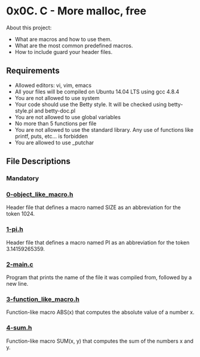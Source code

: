 # 0x0C. C - More malloc, free

About this project:

- What are macros and how to use them.
- What are the most common predefined macros.
- How to include guard your header files.

## Requirements

- Allowed editors: vi, vim, emacs
- All your files will be compiled on Ubuntu 14.04 LTS using gcc 4.8.4
- You are not allowed to use system
- Your code should use the Betty style. It will be checked using betty-style.pl and betty-doc.pl
- You are not allowed to use global variables
- No more than 5 functions per file
- You are not allowed to use the standard library. Any use of functions like printf, puts, etc… is forbidden
- You are allowed to use _putchar

## File Descriptions

### Mandatory

### [0-object_like_macro.h](https://github.com/Valentinaga1/holbertonschool-low_level_programming/blob/master/0x0D-preprocessor/0-object_like_macro.h "0-object_like_macro.h")
Header file that defines a macro named SIZE as an abbreviation for the token 1024.

### [1-pi.h](https://github.com/Valentinaga1/holbertonschool-low_level_programming/blob/master/0x0D-preprocessor/1-pi.h  "1-pi.h")
Header file that defines a macro named PI as an abbreviation for the token 3.14159265359.

### [2-main.c](https://github.com/Valentinaga1/holbertonschool-low_level_programming/blob/master/0x0D-preprocessor/2-main.c "2-main.c")
Program that prints the name of the file it was compiled from, followed by a new line.

### [3-function_like_macro.h](https://github.com/Valentinaga1/holbertonschool-low_level_programming/blob/master/0x0D-preprocessor/3-function_like_macro.h "3-function_like_macro.h")
Function-like macro ABS(x) that computes the absolute value of a number x.

### [4-sum.h](https://github.com/Valentinaga1/holbertonschool-low_level_programming/blob/master/0x0D-preprocessor/4-sum.h "4-sum.h")
Function-like macro SUM(x, y) that computes the sum of the numbers x and y.


